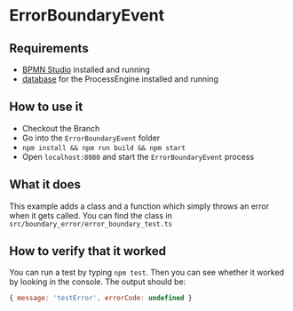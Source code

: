 # ErrorBoundaryEvent

## Requirements

- [BPMN Studio](https://github.com/process-engine/bpmn-studio) installed
 and running
- [database](https://github.com/process-engine/skeleton/tree/develop/database)
 for the ProcessEngine installed and running 

## How to use it

- Checkout the Branch
- Go into the `ErrorBoundaryEvent` folder
- ```npm install && npm run build && npm start```
- Open `localhost:8080` and start the `ErrorBoundaryEvent` process

## What it does

This example adds a class and a function which simply throws an error when
it gets called. 
You can find the class in `src/boundary_error/error_boundary_test.ts`

## How to verify that it worked

You can run a test by typing `npm test`. 
Then you can see whether it worked by looking in the console.
The output should be:

```javascript
{ message: 'testError', errorCode: undefined }
```
